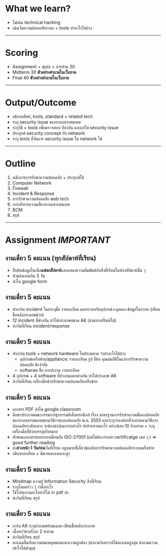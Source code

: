 # What we learn?
- ไม่เน้น technical hacking
- เน้นวัดความปลอดภัยระบบ + tools ทำอะไรได้บ้าง
---
# Scoring
- Assignment + quiz + การบ้าน 30
- Midterm 30 **ตัวอย่างคำถามในเว็บภาค**
- Final 40 **ตัวอย่างคำถามในเว็บภาค**
---
# Output/Outcome
- อธิบายศัพท์, tools, standard + related tech
- ระบุ security issue ของระบบสารสนเทศ
- ระบุวิธี + tools เพื่อตรวจสอบ ป้องกัน และแก้ไข security issue
- ประยุกต์ security concept กับ network
- ระบุ tools ที่จัดการ security issue ใน network ได้
---
# Outline
1. หลักการการรักษาความปลอดภัย + ประยุกต์ใช้
2. Computer Network
3. Firewall
4. Incident & Response
5. การรักษาความปลอดภัย web tech
6. การบริหารความเสี่ยงระบบสารสนเทศ
7. BCM
8. สรุป
---
# Assignment *IMPORTANT*
## งานเดี่ยว 5 คะแนน (ทุกสัปดาห์ที่เรียน)
- สืบค้นข้อมูลในเน็ต**แต่ละสัปดาห์**และแสดงความสัมพันธ์กับสิ่งที่เรียนในห้องสัปดาห์นั้น ๆ 
- ห้ามส่งเลทเกิน 3 วัน
- ส่งใน google form
## งานเดี่ยว 5 คะแนน
- ทำการ์ด incident โดยระบุชื่อ รายละเอียด ผลกระทบกับอุปกรณ์+บุคคล+ข้อมูลในระบบ (เขียนชื่อหลังกระดาษด้วย)
- 12 incident ที่ต่างกัน ทำใส่กระดาษขนาด A6 (สามารถปรินท์ได้)
- ส่งวันที่เรียน incident/response
## งานเดี่ยว 5 คะแนน
- ทำการ์ด tools + network hardware ในท้องตลาด ว่าทำอะไรได้บ้าง
	- อุปกรณ์เครือข่าย/appliance: รายละเอียด รูป ยี่ห้อ คุณสมบัติในแง่การรักษาความปลอดภัย ข้อจำกัด
	- softwrae ชื่อ การทำงาน รายละเอียด
- 4 อุปกรณ์ + 4 software ที่ทำงานแตกต่างกัน ทำใส่กระดาษ A6
- ส่งวันที่เรียน เครื่องมือช่วยรักษาความปลอดภัยเครือข่าย
## งานเดี่ยว 5 คะแนน
- เอกสาร PDF ส่งใน google classroom
- ศึกษาประกาศคณะกรรมการธุรกรรมอิเล็กทรอนิกส์ เรื่อง มาตรฐานการรักษาความมั่นคงปลอดภัยของระบบสารสนเทศตามวิธีการแบบปลอดภัย พ.ศ. 2555 และระบุว่าองค์กรที่จะผ่านตามวิธีการปลอดภัยระดับกลาง จะต้องดำเนินการอย่างไร ทำกิจกรรมอะไร อย่างน้อย 10 กิจกรรม + ระบุเครื่องมือที่ช่วยบรรลุเป้าหมาย
- ลักษณะเอกสารแทบจะเหมือนกับ ISO-27001 (แต่ไม่ต้องจ่ายค่า certificatge เฉย ๆ ) => good further reading
- ส่ง**ล่วงหน้า 1 วันก่อน**วันที่เรียน กฏหมายที่เกี่ยวข้องกับการรักษาความปลอดภัยระบบเครือข่าย
- อธิบายละเอียด + ชัดเจนคะแนนจะสูง
## งานเดี่ยว 5 คะแนน
- Mindmap ความรู้ Information Security สิ่งที่เรียน
- ระบุโดยคร่าว ๆ ว่าคืออะไร
- ใช้โปรแกรมอะไรทำก็ได้ ทำ pdf ส่ง
- ส่งวันที่เรียน สรุป
## งานเดี่ยว 5 คะแนน
- การ์ด A6 ระบุคำถามพร้อมเฉลย เขียนชื่อหลังกระดาษ
- เนื้อหาวิชาครั้งละ 2 คำถาม
- ส่งวันที่เรียน สรุป
- คะแนนขึ้นกับความสมเหตุสมผลและความถูกต้อง (คำถามวิเคราะห์ได้คะแนนสูงสุด คำถามความเข้าใจได้ต่ำสุด)